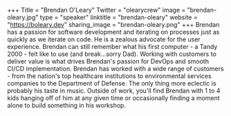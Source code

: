 +++
Title = "Brendan O'Leary"
Twitter = "olearycrew"
image = "brendan-oleary.jpg"
type = "speaker"
linktitle = "brendan-oleary"
website = "https://boleary.dev"
sharing_image = "brendan-oleary.png"
+++
Brendan has a passion for software development and iterating on processes just as quickly as we iterate on code.  He is a zealous advocate for the user experience. Brendan can still remember what his first computer - a Tandy 2000 - felt like to use (and break...sorry Dad). Working with customers to deliver value is what drives Brendan's passion for DevOps and smooth CI/CD implementation.  Brendan has worked with a wide range of customers - from the nation's top healthcare institutions to environmental services companies to the Department of Defense.  The only thing more eclectic is probably his taste in music.  Outside of work, you'll find Brendan with 1 to 4 kids hanging off of him at any given time or occasionally finding a moment alone to build something in his workshop.
